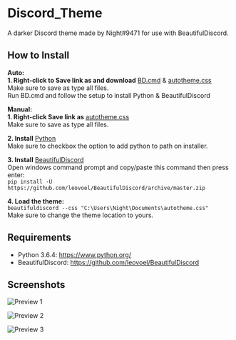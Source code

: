 # Discord_Theme

A darker Discord theme made by Night#9471 for use with BeautifulDiscord.

## How to Install
**Auto:**
<br>**1. Right-click to Save link as and download** [BD.cmd](https://raw.githubusercontent.com/BakaTekku/Discord_Theme/master/BD.cmd)
& [autotheme.css](https://raw.githubusercontent.com/BakaTekku/Discord_Theme/master/autotheme.css)
<br>Make sure to save as type all files.
<br> Run BD.cmd and follow the setup to install Python & BeautifulDiscord

**Manual:**
<br>**1. Right-click Save link as** [autotheme.css](https://raw.githubusercontent.com/BakaTekku/Discord_Theme/master/autotheme.css)
<br>Make sure to save as type all files.

**2. Install** [Python](https://www.python.org/ftp/python/3.6.4/python-3.6.4.exe)
<br>Make sure to checkbox the option to add python to path on installer.

**3. Install** [BeautifulDiscord](https://github.com/leovoel/BeautifulDiscord)
<br>Open windows command prompt and copy/paste this command then press enter:
<br>`pip install -U https://github.com/leovoel/BeautifulDiscord/archive/master.zip`

**4. Load the theme:** 
<br>`beautifuldiscord --css "C:\Users\Night\Documents\autotheme.css"`
<br>Make sure to change the theme location to yours.

## Requirements

- Python 3.6.4: https://www.python.org/
- BeautifulDiscord: https://github.com/leovoel/BeautifulDiscord

## Screenshots

![Preview 1](https://i.imgur.com/Lqkxtg5.png)

![Preview 2](https://i.imgur.com/FfVCiEb.png)

![Preview 3](https://i.imgur.com/lL1gEYv.png)
